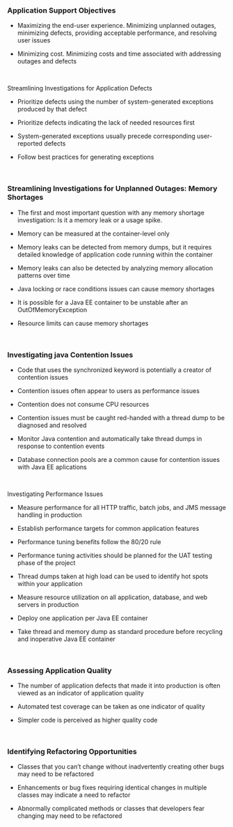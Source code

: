 ### Application Support Objectives

-   Maximizing the end-user experience. Minimizing unplanned outages, minimizing
    defects, providing acceptable performance, and resolving user issues

-   Minimizing cost. Minimizing costs and time associated with addressing
    outages and defects

 

Streamlining Investigations for Application Defects

-   Prioritize defects using the number of system-generated exceptions produced
    by that defect

-   Prioritize defects indicating the lack of needed resources first

-   System-generated exceptions usually precede corresponding user-reported
    defects

-   Follow best practices for generating exceptions

 

### Streamlining Investigations for Unplanned Outages: Memory Shortages

-   The first and most important question with any memory shortage
    investigation: Is it a memory leak or a usage spike.

-   Memory can be measured at the container-level only

-   Memory leaks can be detected from memory dumps, but it requires detailed
    knowledge of application code running within the container

-   Memory leaks can also be detected by analyzing memory allocation patterns
    over time

-   Java locking or race conditions issues can cause memory shortages

-   It is possible for a Java EE container to be unstable after an
    OutOfMemoryException

-   Resource limits can cause memory shortages

 

### Investigating java Contention Issues

-   Code that uses the synchronized keyword is potentially a creator of
    contention issues

-   Contention issues often appear to users as performance issues

-   Contention does not consume CPU resources

-   Contention issues must be caught red-handed with a thread dump to be
    diagnosed and resolved

-   Monitor Java contention and automatically take thread dumps in response to
    contention events

-   Database connection pools are a common cause for contention issues with Java
    EE aplications

 

Investigating Performance Issues

-   Measure performance for all HTTP traffic, batch jobs, and JMS message
    handling in production

-   Establish performance targets for common application features

-   Performance tuning benefits follow the 80/20 rule

-   Performance tuning activities should be planned for the UAT testing phase of
    the project

-   Thread dumps taken at high load can be used to identify hot spots within
    your application

-   Measure resource utilization on all application, database, and web servers
    in production

-   Deploy one application per Java EE container

-   Take thread and memory dump as standard procedure before recycling and
    inoperative Java EE container

 

### Assessing Application Quality

-   The number of application defects that made it into production is often
    viewed as an indicator of application quality

-   Automated test coverage can be taken as one indicator of quality

-   Simpler code is perceived as higher quality code

 

### Identifying Refactoring Opportunities

-   Classes that you can’t change without inadvertently creating other bugs may
    need to be refactored

-   Enhancements or bug fixes requiring identical changes in multiple classes
    may indicate a need to refactor

-   Abnormally complicated methods or classes that developers fear changing may
    need to be refactored
